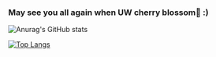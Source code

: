 
### May see you all again when UW cherry blossom🌸 :)  

![Anurag's GitHub stats](https://github-readme-stats.vercel.app/api?username=cheimu&show_icons=true&theme=tokyonight&&count_private=true)

[![Top Langs](https://github-readme-stats.vercel.app/api/top-langs/?username=cheimu&layout=compact)](https://github.com/anuraghazra/github-readme-stats)



